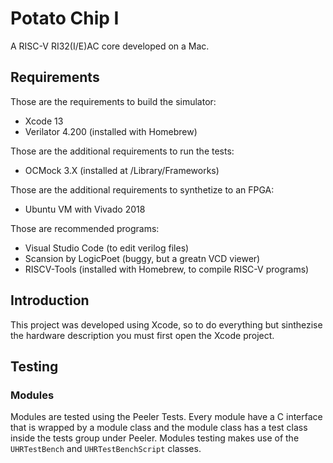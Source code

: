 #  Potato Chip I

A RISC-V RI32(I/E)AC core developed on a Mac. 

## Requirements

Those are the requirements to build the simulator: 
 - Xcode 13 
 - Verilator 4.200 (installed with Homebrew)

Those are the additional requirements to run the tests:
 - OCMock 3.X (installed at /Library/Frameworks)

Those are the additional requirements to synthetize to an FPGA: 
 - Ubuntu VM with Vivado 2018
 
Those are recommended programs:
 - Visual Studio Code (to edit verilog files)
 - Scansion by LogicPoet (buggy, but a greatn VCD viewer)
 - RISCV-Tools (installed with Homebrew, to compile RISC-V programs)

## Introduction

This project was developed using Xcode, so to do everything but sinthezise the hardware description you must first open the Xcode project.

## Testing

### Modules

Modules are tested using the Peeler Tests. Every module have a C interface that is wrapped by a module class and the module class has a test class inside the tests group
under Peeler. Modules testing makes use of the `UHRTestBench` and `UHRTestBenchScript` classes.
